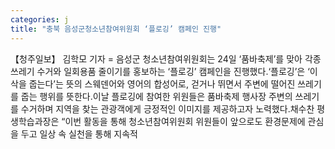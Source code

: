 ```yaml
---
categories: j
title: "충북 음성군청소년참여위원회 ‘플로깅’ 캠페인 진행"
---
```

【청주일보】 김학모 기자 = 음성군 청소년참여위원회는 24일 ‘품바축제’를 맞아 각종 쓰레기 수거와 일회용품 줄이기를 홍보하는 ‘플로깅’ 캠페인을 진행했다.‘플로깅’은 ‘이삭을 줍는다’는 뜻의 스웨덴어와 영어의 합성어로, 걷거나 뛰면서 주변에 떨어진 쓰레기를 줍는 행위를 뜻한다.이날 플로깅에 참여한 위원들은 품바축제 행사장 주변의 쓰레기를 수거하며 지역을 찾는 관광객에게 긍정적인 이미지를 제공하고자 노력했다.채수찬 평생학습과장은 “이번 활동을 통해 청소년참여위원회 위원들이 앞으로도 환경문제에 관심을 두고 일상 속 실천을 통해 지속적